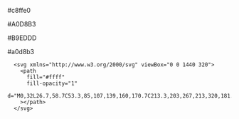 #c8ffe0

#A0D8B3

#B9EDDD

#a0d8b3


      <svg xmlns="http://www.w3.org/2000/svg" viewBox="0 0 1440 320">
        <path
          fill="#ffff"
          fill-opacity="1"
          d="M0,32L26.7,58.7C53.3,85,107,139,160,170.7C213.3,203,267,213,320,181.3C373.3,149,427,75,480,69.3C533.3,64,587,128,640,149.3C693.3,171,747,149,800,149.3C853.3,149,907,171,960,165.3C1013.3,160,1067,128,1120,122.7C1173.3,117,1227,139,1280,160C1333.3,181,1387,203,1413,213.3L1440,224L1440,0L1413.3,0C1386.7,0,1333,0,1280,0C1226.7,0,1173,0,1120,0C1066.7,0,1013,0,960,0C906.7,0,853,0,800,0C746.7,0,693,0,640,0C586.7,0,533,0,480,0C426.7,0,373,0,320,0C266.7,0,213,0,160,0C106.7,0,53,0,27,0L0,0Z"
        ></path>
      </svg>